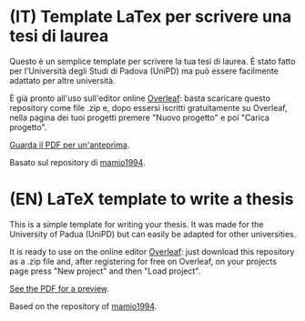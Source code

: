 # (IT) Template LaTex per scrivere una tesi di laurea

Questo è un semplice template per scrivere la tua tesi di laurea.
È stato fatto per l'Università degli Studi di Padova (UniPD) ma può essere facilmente adattato per altre università.

È già pronto all'uso sull'editor online [Overleaf](https://it.overleaf.com/): basta scaricare questo repository come file .zip e, dopo essersi iscritti gratuitamente su Overleaf, nella pagina dei tuoi progetti premere "Nuovo progetto" e poi "Carica progetto".

[Guarda il PDF per un'anteprima](https://github.com/0ern/latex_template_thesis_unipd/blob/main/Template.pdf).

Basato sul repository di [mamio1994](https://github.com/mamio1994/template-latex-unipd).

# (EN) LaTeX template to write a thesis

This is a simple template for writing your thesis.
It was made for the University of Padua (UniPD) but can easily be adapted for other universities.

It is ready to use on the online editor [Overleaf](https://www.overleaf.com/): just download this repository as a .zip file and, after registering for free on Overleaf, on your projects page press "New project" and then "Load project".

[See the PDF for a preview](https://github.com/0ern/latex_template_thesis_unipd/blob/main/Template.pdf).

Based on the repository of [mamio1994](https://github.com/mamio1994/template-latex-unipd).
